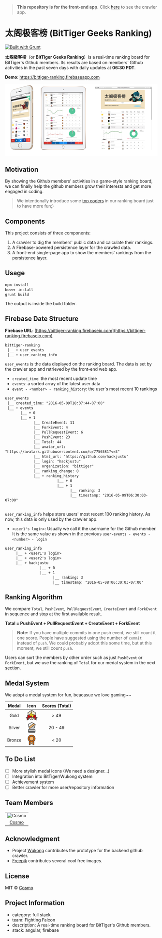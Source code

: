 > **This repository is for the front-end app.** Click [here](https://github.com/hackjustu/Github-Project-Dashboard) to see the crawler app.
# 太阁极客榜 (BitTiger Geeks Ranking)
[![Built with Grunt](https://cdn.gruntjs.com/builtwith.svg)](http://gruntjs.com/)

**太阁极客榜**（or **BitTiger Geeks Ranking**）is a real-time ranking board for BitTiger's Github members. Its results are based on members' Github activities in the past seven days with daily updates at **06:30 PDT**.

**Demo**: https://bittiger-ranking.firebaseapp.com

![Screenshots](./screenshot.png)

## Motivation
By showing the Github members' activities in a game-style ranking board,  we can finally help the github members grow their interests and get more engaged in coding.

> We intentionally introduce some [top coders](https://github.com/hackjustu/Github-Project-Dashboard/blob/dev/helpers/top_coders.js) in our ranking board just to have more fun;)

## Components
This project consists of three components: 

1.  A crawler to dig the members' public data and calculate their rankings.
2.  A Firebase-powered persistence layer for the crawled data.
3.  A front-end single-page app to show the members' rankings from the persistence layer.

## Usage
```
npm install
bower install
grunt build
```
The output is inside the build folder.

## Firebase Date Structure
**Firebase URL**: [https://bittiger-ranking.firebaseio.com](https://bittiger-ranking.firebaseio.com)

```
bittiger-ranking
 |__ + user_events
 |__ + user_ranking_info
```

`user_events` is the data displayed on the ranking board. The data is set by the crawler app and retrieved by the front-end web app.

- `created_time`: the most recent update time
- `events`: a sorted array of the latest user data
- `event - <number> - ranking_history`: the user's most recent 10 rankings
 
```
user_events
 |__ created_time: "2016-05-09T18:37:44-07:00"
 |__ + events
       |__ + 0
       |__ + 1
       		 |__ CreateEvent: 11
       		 |__ ForkEvent: 4
       		 |__ PullRequestEvent: 6
       		 |__ PushEvent: 23
       		 |__ Total: 44
       		 |__ avatar_url: "https://avatars.githubusercontent.com/u/7756581?v=3"
       		 |__ html_url: "https://github.com/hackjustu"
       		 |__ login: "hackjustu"
       		 |__ organization: "bittiger"
       		 |__ ranking_change: 0
       		 |__ + ranking_history
       		 		    |__ + 0	  
       		 		    |__ + 1
       		 		          |__ ranking: 3
       		 		          |__ timestamp: "2016-05-09T06:30:03-07:00"
       		 			    
```

`user_ranking_info` helps store users' most recent 100 ranking history. As now, this data is only used by the crawler app.

- `<user1's login>`: Usually we call it the username for the Github member. It is the same value as shown in the previous `user-events - events - <number> - login`

```
user_ranking_info
     |__ + <user1's login>
     |__ + <user2's login> 
     |__ + hackjustu
     			|__ + 0
     			|__ + 1
       		 		  |__ ranking: 3
       		 		  |__ timestamp: "2016-05-08T06:30:03-07:00"
```

## Ranking Algorithm
We compare `Total`, `PushEvent`, `PullRequestEvent`, `CreateEvent` and `ForkEvent` in sequence and stop at the first available result. 

**Total = PushEvent + PullRequestEvent + CreateEvent + ForkEvent**

> **Note:** If you have multiple commits in one push event, we still count it one score. People have suggested using the number of `commit` instead of `push`. We could probably adopt this some time, but at this moment, we still count `push`.

Users can sort the members by other order such as just `PushEvent` or `ForkEvent`, but we use the ranking of `Total` for our medal system in the next section.

## Medal System
We adopt a medal system for fun, beacasue we love gaming~~

| Medal     | Icon |   Scores (Total) |
| :--------:| :--: | :--------:| 
| Gold      |<img src="./assets/img/gold_medal.png" height="35px" align="center"> | > 49  |
| Silver    |<img src="./assets/img/silver_medal.png" height="35px" align="center"> | 20 - 49   |
| Bronze    |<img src="./assets/img/bronze_medal.png" height="35px" align="center"> | < 20      |

## To Do List
- [ ] More stylish medal icons (We need a designer...)
- [ ] Integration into BitTiger/Wukong system
- [ ] Achievement system
- [ ] Better crawler for more user/repository information

## Team Members
| |
|:--:|
|![Cosmo](http://i.imgur.com/m9UhjwU.jpg)|
|[Cosmo](https://github.com/hackjustu)|

## Acknowledgment
- Project [Wukong](https://github.com/BitTigerInst/Gear) contributes the prototype for the backend github crawler.
- [Freepik](http://www.freepik.com/) contributes several cool free images.

## License
MIT © [Cosmo](https://github.com/hackjustu)

## Project Information
- category: full stack
- team: Fighting Falcon
- description: A real-time ranking board for BitTiger's Github members.
- stack: angular, firebase


